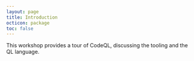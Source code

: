 ```yaml
---
layout: page
title: Introduction
octicon: package
toc: false
---
```


This workshop provides a tour of CodeQL, discussing the tooling and
the QL language.
